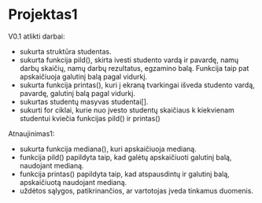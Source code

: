# Projektas1
V0.1 atlikti darbai:
* sukurta struktūra studentas.
* sukurta funkcija pild(), skirta ivesti studento vardą ir pavardę, namų darbų skaičių, namų darbų rezultatus, egzamino balą. Funkcija taip pat apskaičiuoja galutinį balą pagal vidurkį.
* sukurta funkcija printas(), kuri į ekraną tvarkingai išveda studento vardą, pavardę, galutinį balą pagal vidurkį.
* sukurtas studentų masyvas studentai[].
* sukurti for ciklai, kurie nuo įvesto studentų skaičiaus k kiekvienam studentui kviečia funkcijas pild() ir printas()

Atnaujinimas1:
* sukurta funkcija mediana(), kuri apskaičiuoja medianą.
* funkcija pild() papildyta taip, kad galėtų apskaičiuoti galutinį balą, naudojant medianą.
* funkcija printas() papildyta taip, kad atspausdintų ir galutinį balą, apskaičiuotą naudojant medianą.
* uždėtos sąlygos, patikrinančios, ar vartotojas įveda tinkamus duomenis.
